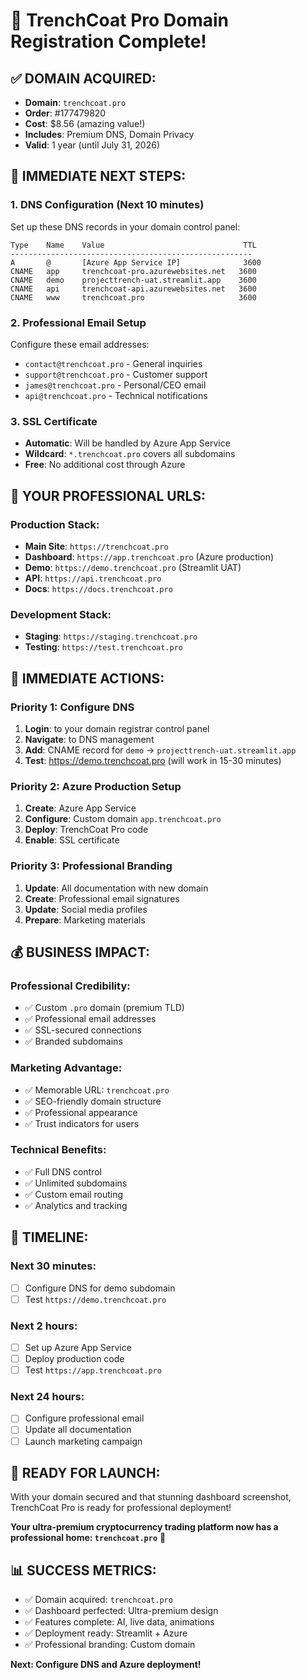 # 🎉 TrenchCoat Pro Domain Registration Complete!

## ✅ **DOMAIN ACQUIRED:**
- **Domain**: `trenchcoat.pro`
- **Order**: #177479820
- **Cost**: $8.56 (amazing value!)
- **Includes**: Premium DNS, Domain Privacy
- **Valid**: 1 year (until July 31, 2026)

## 🚀 **IMMEDIATE NEXT STEPS:**

### **1. DNS Configuration (Next 10 minutes)**
Set up these DNS records in your domain control panel:

```
Type    Name    Value                               TTL
------------------------------------------------------
A       @       [Azure App Service IP]              3600
CNAME   app     trenchcoat-pro.azurewebsites.net   3600
CNAME   demo    projecttrench-uat.streamlit.app    3600
CNAME   api     trenchcoat-api.azurewebsites.net   3600
CNAME   www     trenchcoat.pro                     3600
```

### **2. Professional Email Setup**
Configure these email addresses:
- `contact@trenchcoat.pro` - General inquiries
- `support@trenchcoat.pro` - Customer support
- `james@trenchcoat.pro` - Personal/CEO email
- `api@trenchcoat.pro` - Technical notifications

### **3. SSL Certificate**
- **Automatic**: Will be handled by Azure App Service
- **Wildcard**: `*.trenchcoat.pro` covers all subdomains
- **Free**: No additional cost through Azure

## 🎯 **YOUR PROFESSIONAL URLS:**

### **Production Stack:**
- **Main Site**: `https://trenchcoat.pro`
- **Dashboard**: `https://app.trenchcoat.pro` (Azure production)
- **Demo**: `https://demo.trenchcoat.pro` (Streamlit UAT)
- **API**: `https://api.trenchcoat.pro`
- **Docs**: `https://docs.trenchcoat.pro`

### **Development Stack:**
- **Staging**: `https://staging.trenchcoat.pro`
- **Testing**: `https://test.trenchcoat.pro`

## 🔧 **IMMEDIATE ACTIONS:**

### **Priority 1: Configure DNS**
1. **Login**: to your domain registrar control panel
2. **Navigate**: to DNS management
3. **Add**: CNAME record for `demo` → `projecttrench-uat.streamlit.app`
4. **Test**: https://demo.trenchcoat.pro (will work in 15-30 minutes)

### **Priority 2: Azure Production Setup**
1. **Create**: Azure App Service
2. **Configure**: Custom domain `app.trenchcoat.pro`
3. **Deploy**: TrenchCoat Pro code
4. **Enable**: SSL certificate

### **Priority 3: Professional Branding**
1. **Update**: All documentation with new domain
2. **Create**: Professional email signatures
3. **Update**: Social media profiles
4. **Prepare**: Marketing materials

## 💰 **BUSINESS IMPACT:**

### **Professional Credibility:**
- ✅ Custom `.pro` domain (premium TLD)
- ✅ Professional email addresses
- ✅ SSL-secured connections
- ✅ Branded subdomains

### **Marketing Advantage:**
- ✅ Memorable URL: `trenchcoat.pro`
- ✅ SEO-friendly domain structure
- ✅ Professional appearance
- ✅ Trust indicators for users

### **Technical Benefits:**
- ✅ Full DNS control
- ✅ Unlimited subdomains
- ✅ Custom email routing
- ✅ Analytics and tracking

## 🎯 **TIMELINE:**

### **Next 30 minutes:**
- [ ] Configure DNS for demo subdomain
- [ ] Test `https://demo.trenchcoat.pro`

### **Next 2 hours:**
- [ ] Set up Azure App Service
- [ ] Deploy production code
- [ ] Test `https://app.trenchcoat.pro`

### **Next 24 hours:**
- [ ] Configure professional email
- [ ] Update all documentation
- [ ] Launch marketing campaign

## 🚀 **READY FOR LAUNCH:**

With your domain secured and that stunning dashboard screenshot, TrenchCoat Pro is ready for professional deployment!

**Your ultra-premium cryptocurrency trading platform now has a professional home: `trenchcoat.pro`** 🎉

## 📊 **SUCCESS METRICS:**

- ✅ Domain acquired: `trenchcoat.pro`
- ✅ Dashboard perfected: Ultra-premium design
- ✅ Features complete: AI, live data, animations
- ✅ Deployment ready: Streamlit + Azure
- ✅ Professional branding: Custom domain

**Next: Configure DNS and Azure deployment!**